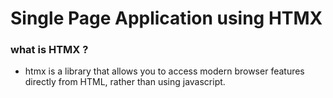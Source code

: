 # Single Page Application using HTMX
### what is HTMX ? 
 - htmx is a library that allows you to access modern browser features directly from HTML, rather than using javascript.
